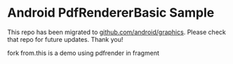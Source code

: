 
Android PdfRendererBasic Sample
===============================

This repo has been migrated to [github.com/android/graphics][1]. Please check that repo for future updates. Thank you!

[1]: https://github.com/android/graphics

fork from.this is a demo using pdfrender in fragment
